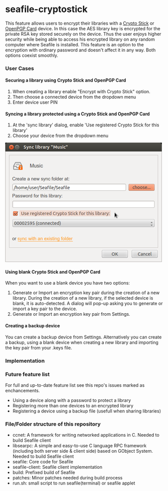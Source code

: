 seafile-cryptostick
===================
This feature allows users to encrypt their libraries with a [Crypto Stick](http://crypto-stick.com/) or [OpenPGP Card](http://g10code.com/p-card.html) device. In this case the AES library key is encrypted for the private RSA key stored securely on the device. Thus the user enjoys higher security while being able to access his encrypted library on any random computer where Seafile is installed. This feature is an option to the encryption with ordinary password and doesn't affect it in any way. Both options coexist smoothly.

### User Cases

#### Securing a library using Crypto Stick and OpenPGP Card
1. When creating a library enable "Encrypt with Crypto Stick" option.
2. Then choose a connected device from the dropdown menu
3. Enter device user PIN

#### Syncing a library protected using a Crypto Stick and OpenPGP Card
1. At the 'sync library' dialog, enable 'Use registered Crypto Stick for this library'
2. Choose your device from the dropdown menu

![Syncing using a Crypto Stick](https://github.com/ggkitsas/seafile-cryptostick/blob/master/screenshots/sync-lib.png)

#### Using blank Crypto Stick and OpenPGP Card
When you want to use a blank device you have two options:

1. Generate or Import an encryption key pair during the creation of a new library.
   During the creation of a new library, if the selected device is blank, it is auto-detected.
   A dialog will pop-up asking you to generate or import a key pair to the device.
2. Generate or Import an encryption key pair from Settings.


#### Creating a backup device
You can create a backup device from Settings. Alternatively you can create a backup, using a blank
device when creating a new library and importing the key pair from your .keys file.


### Implementation


### Future feature list
For full and up-to-date feature list see this repo's issues marked as enchancements.

* Using a device along with a password to protect a library
* Registering more than one devices to an encrypted library
* Registering a device using a backup file (usefull when sharing libraries)

### File/Folder structure of this repository
* ccnet:
A framework for writing networked applications in C. Needed to build Seafile client
* libsearpc:
A simple and easy-to-use C language RPC framework (including both server side & client side) based on GObject System. Needed to build Seafile client
* seafile:
Core code for Seafile
* seafile-client:
Seafile client implementation
* build:
Prefixed build of Seafile
* patches:
Minor patches needed during build process
* run.sh:
small script to run seafile(terminal) or seafile applet
